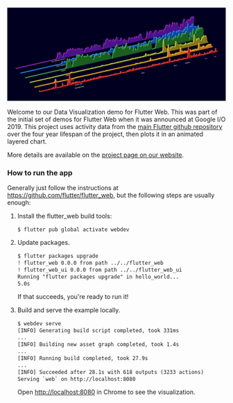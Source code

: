 ![Image of Github Data Visualization](header.png)

Welcome to our Data Visualization demo for Flutter Web. This was part of the initial set of demos for Flutter Web when it was announced at Google I/O 2019. This project uses activity data from the [main Flutter github repository](https://github.com/flutter/flutter) over the four year lifespan of the project, then plots it in an animated layered chart.

More details are available on the [project page on our website](https://www.larvalabs.com/project/github-dataviz-flutter-web).

### How to run the app

Generally just follow the instructions at https://github.com/flutter/flutter_web, but the following steps are usually enough:

1. Install the flutter_web build tools:
    ```
    $ flutter pub global activate webdev
    ```

1. Update packages.

    ```console
    $ flutter packages upgrade
    ! flutter_web 0.0.0 from path ../../flutter_web
    ! flutter_web_ui 0.0.0 from path ../../flutter_web_ui
    Running "flutter packages upgrade" in hello_world...                5.0s
    ```

    If that succeeds, you're ready to run it!

1. Build and serve the example locally.

    ```console
    $ webdev serve
    [INFO] Generating build script completed, took 331ms
    ...
    [INFO] Building new asset graph completed, took 1.4s
    ...
    [INFO] Running build completed, took 27.9s
    ...
    [INFO] Succeeded after 28.1s with 618 outputs (3233 actions)
    Serving `web` on http://localhost:8080
    ```

    Open <http://localhost:8080> in Chrome to see the visualization.

